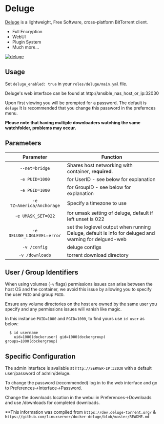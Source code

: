 # Deluge

[Deluge](http://deluge-torrent.org/) is a lightweight, Free Software, cross-platform BitTorrent client.

* Full Encryption
* WebUI
* Plugin System
* Much more...


[![deluge](https://avatars2.githubusercontent.com/u/6733935?v=3&s=200)](http://deluge-torrent.org/)


## Usage

Set `deluge_enabled: true` in your `roles/deluge/main.yml` file.

Deluge's web interface can be found at http://ansible_nas_host_or_ip:32030

Upon first viewing you will be prompted for a password. The default is `deluge` It is recommended that you change this password in the prefernces menu.

**Please note that having multiple downloaders watching the same watchfolder, problems may occur.**

## Parameters

| Parameter | Function |
| :----: | --- |
| `--net=bridge` | Shares host networking with container, **required**. |
| `-e PUID=1000` | for UserID - see below for explanation |
| `-e PGID=1000` | for GroupID - see below for explanation |
| `-e TZ=America/Anchorage` | Specify a timezone to use |
| `-e UMASK_SET=022` | for umask setting of deluge, default if left unset is 022 |
| `-e DELUGE_LOGLEVEL=error` | set the loglevel output when running Deluge, default is info for deluged and warning for delgued-web |
| `-v /config` | deluge configs |
| `-v /downloads` | torrent download directory |


## User / Group Identifiers

When using volumes (`-v` flags) permissions issues can arise between the host OS and the container, we avoid this issue by allowing you to specify the user `PUID` and group `PGID`.

Ensure any volume directories on the host are owned by the same user you specify and any permissions issues will vanish like magic.

In this instance `PUID=1000` and `PGID=1000`, to find yours use `id user` as below:

```
  $ id username
    uid=1000(dockeruser) gid=1000(dockergroup) groups=1000(dockergroup)
```

## Specific Configuration

The admin interface is available at `http://SERVER-IP:32030` with a default user/password of admin/deluge.

To change the password (recommended) log in to the web interface and go to Preferences->Interface->Password.

Change the downloads location in the webui in Preferences->Downloads and use /downloads for completed downloads.


**This information was compiled from `https://dev.deluge-torrent.org/` & `https://github.com/linuxserver/docker-deluge/blob/master/README.md`